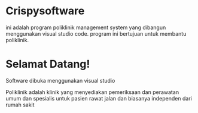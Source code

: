 # Crispysoftware

ini adalah program poliklinik management system yang dibangun menggunakan visual studio code. program ini bertujuan untuk membantu poliklinik.
# Selamat Datang!

Software dibuka menggunakan visual studio 

Poliklinik adalah klinik yang menyediakan pemeriksaan dan perawatan umum dan spesialis untuk pasien rawat jalan dan biasanya independen dari rumah sakit